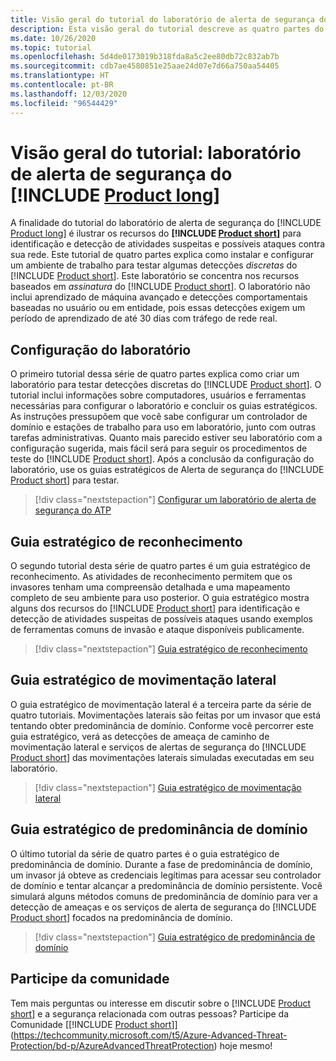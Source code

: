 ```yaml
---
title: Visão geral do tutorial do laboratório de alerta de segurança do Microsoft Defender para Identidade
description: Esta visão geral do tutorial descreve as quatro partes do laboratório de alerta de segurança do Microsoft Defender para Identidade para simular ameaças que serão detectadas por esse serviço.
ms.date: 10/26/2020
ms.topic: tutorial
ms.openlocfilehash: 5d4de0173019b318fda8a5c2ee80db72c832ab7b
ms.sourcegitcommit: cdb7ae4580851e25aae24d07e7d66a750aa54405
ms.translationtype: HT
ms.contentlocale: pt-BR
ms.lasthandoff: 12/03/2020
ms.locfileid: "96544429"
---
```

# <a name="tutorial-overview-product-long-security-alert-lab"></a>Visão geral do tutorial: laboratório de alerta de segurança do [!INCLUDE [Product long](includes/product-long.md)]

A finalidade do tutorial do laboratório de alerta de segurança do [!INCLUDE [Product long](includes/product-long.md)] é ilustrar os recursos do **[!INCLUDE [Product short](includes/product-short.md)]** para identificação e detecção de atividades suspeitas e possíveis ataques contra sua rede. Este tutorial de quatro partes explica como instalar e configurar um ambiente de trabalho para testar algumas detecções *discretas* do [!INCLUDE [Product short](includes/product-short.md)]. Este laboratório se concentra nos recursos baseados em *assinatura* do [!INCLUDE [Product short](includes/product-short.md)]. O laboratório não inclui aprendizado de máquina avançado e detecções comportamentais baseadas no usuário ou em entidade, pois essas detecções exigem um período de aprendizado de até 30 dias com tráfego de rede real.

## <a name="lab-setup"></a>Configuração do laboratório

O primeiro tutorial dessa série de quatro partes explica como criar um laboratório para testar detecções discretas do [!INCLUDE [Product short](includes/product-short.md)]. O tutorial inclui informações sobre computadores, usuários e ferramentas necessárias para configurar o laboratório e concluir os guias estratégicos. As instruções pressupõem que você sabe configurar um controlador de domínio e estações de trabalho para uso em laboratório, junto com outras tarefas administrativas. Quanto mais parecido estiver seu laboratório com a configuração sugerida, mais fácil será para seguir os procedimentos de teste do [!INCLUDE [Product short](includes/product-short.md)]. Após a conclusão da configuração do laboratório, use os guias estratégicos de Alerta de segurança do [!INCLUDE [Product short](includes/product-short.md)] para testar.

> [!div class="nextstepaction"]
> [Configurar um laboratório de alerta de segurança do ATP](playbook-setup-lab.md)

## <a name="reconnaissance-playbook"></a>Guia estratégico de reconhecimento

O segundo tutorial desta série de quatro partes é um guia estratégico de reconhecimento. As atividades de reconhecimento permitem que os invasores tenham uma compreensão detalhada e uma mapeamento completo de seu ambiente para uso posterior. O guia estratégico mostra alguns dos recursos do [!INCLUDE [Product short](includes/product-short.md)] para identificação e detecção de atividades suspeitas de possíveis ataques usando exemplos de ferramentas comuns de invasão e ataque disponíveis publicamente.

> [!div class="nextstepaction"]
> [Guia estratégico de reconhecimento](playbook-reconnaissance.md)

## <a name="lateral-movement-playbook"></a>Guia estratégico de movimentação lateral

O guia estratégico de movimentação lateral é a terceira parte da série de quatro tutoriais. Movimentações laterais são feitas por um invasor que está tentando obter predominância de domínio. Conforme você percorrer este guia estratégico, verá as detecções de ameaça de caminho de movimentação lateral e serviços de alertas de segurança do [!INCLUDE [Product short](includes/product-short.md)] das movimentações laterais simuladas executadas em seu laboratório.  

> [!div class="nextstepaction"]
> [Guia estratégico de movimentação lateral](playbook-lateral-movement.md)

## <a name="domain-dominance-playbook"></a>Guia estratégico de predominância de domínio

O último tutorial da série de quatro partes é o guia estratégico de predominância de domínio. Durante a fase de predominância de domínio, um invasor já obteve as credenciais legítimas para acessar seu controlador de domínio e tentar alcançar a predominância de domínio persistente. Você simulará alguns métodos comuns de predominância de domínio para ver a detecção de ameaças e os serviços de alerta de segurança do [!INCLUDE [Product short](includes/product-short.md)] focados na predominância de domínio.

> [!div class="nextstepaction"]
> [Guia estratégico de predominância de domínio](playbook-domain-dominance.md)


## <a name="join-the-community"></a>Participe da comunidade

Tem mais perguntas ou interesse em discutir sobre o [!INCLUDE [Product short](includes/product-short.md)] e a segurança relacionada com outras pessoas? Participe da Comunidade [[!INCLUDE [Product short](includes/product-short.md)]](https://techcommunity.microsoft.com/t5/Azure-Advanced-Threat-Protection/bd-p/AzureAdvancedThreatProtection) hoje mesmo!
